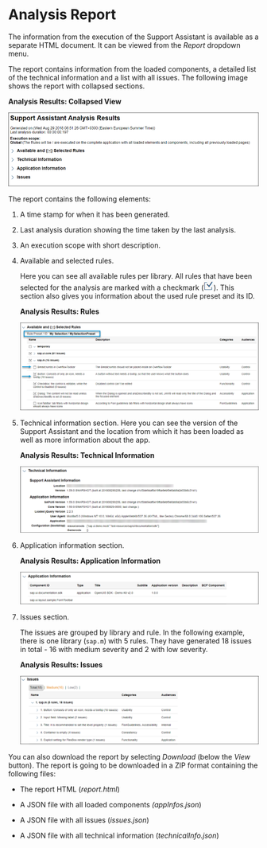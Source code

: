 <!-- loio29bcdec715a2428092666212bb6bb875 -->

# Analysis Report

The information from the execution of the Support Assistant is available as a separate HTML document. It can be viewed from the *Report* dropdown menu.

The report contains information from the loaded components, a detailed list of the technical information and a list with all issues. The following image shows the report with collapsed sections.

  
  
**Analysis Results: Collapsed View**

![](images/Support_Assistant_Analysis_Results_ea03b3f.png "Analysis Results: Collapsed View")

The report contains the following elements:

1.  A time stamp for when it has been generated.

2.  Last analysis duration showing the time taken by the last analysis.

3.  An execution scope with short description.

4.  Available and selected rules.

    Here you can see all available rules per library. All rules that have been selected for the analysis are marked with a checkmark \(![](images/Checkmark_6f06323.png)\). This section also gives you information about the used rule preset and its ID.

      
      
    **Analysis Results: Rules**

    ![](images/Support_Assistant_Report_Executed_Rules_a6b1941.png "Analysis Results: Rules")

5.  Technical information section. Here you can see the version of the Support Assistant and the location from which it has been loaded as well as more information about the app.

      
      
    **Analysis Results: Technical Information**

    ![](images/Technical_Information_103b3fc.png "Analysis Results: Technical Information")

6.  Application information section.

      
      
    **Analysis Results: Application Information**

    ![](images/Support_Assistant_Report_Application_Information_ff63b15.png "Analysis Results: Application Information")

7.  Issues section.

    The issues are grouped by library and rule. In the following example, there is one library \(`sap.m`\) with 5 rules. They have generated 18 issues in total - 16 with medium severity and 2 with low severity.

      
      
    **Analysis Results: Issues**

    ![](images/Support_Assistant_Report_Issues_d39e614.png "Analysis Results: Issues")


You can also download the report by selecting *Download* \(below the *View* button\). The report is going to be downloaded in a ZIP format containing the following files:

-   The report HTML \(*report.html*\)

-   A JSON file with all loaded components *\(appInfos.json*\)

-   A JSON file with all issues \(*issues.json*\)

-   A JSON file with all technical information \(*technicalInfo.json*\)


